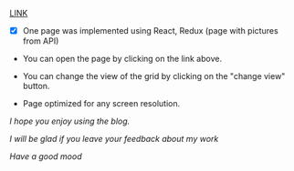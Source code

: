 [LINK](https://alexandr123454.github.io/photo/)

- [x] One page was implemented using React, Redux (page with pictures from API)

- You can open the page by clicking on the link above.

- You can change the view of the grid by clicking on the "change view" button.
- Page optimized for any screen resolution.

_I hope you enjoy using the blog._

_I will be glad if you leave your feedback about my work_

_Have a good mood_

